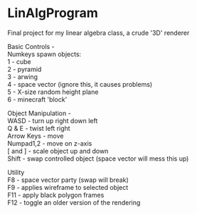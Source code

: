 # LinAlgProgram  
Final project for my linear algebra class, a crude '3D' renderer  
  
Basic Controls -  
Numkeys spawn objects:  
1 - cube  
2 - pyramid  
3 - arwing  
4 - space vector (ignore this, it causes problems)  
5 - X-size random height plane  
6 - minecraft 'block'  
  
Object Manipulation -  
WASD - turn up right down left  
Q & E - twist left right  
Arrow Keys - move  
Numpad1,2 - move on z-axis  
[ and ] - scale object up and down  
Shift - swap controlled object (space vector will mess this up)  
  
Utility  
F8 - space vector party (swap will break)  
F9 - applies wireframe to selected object  
F11 - apply black polygon frames  
F12 - toggle an older version of the rendering  
